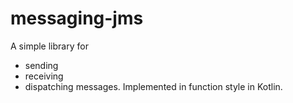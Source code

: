 # messaging-jms
A simple library for
* sending
* receiving
* dispatching
messages.
Implemented in function style in Kotlin.
